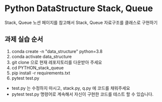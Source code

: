 # Python DataStructure Stack, Queue
Stack, Queue 노션 페이지를 참고해서 Stack, Queue 자료구조를 클래스로 구현하기

## 과제 실습 순서
1. conda create -n "data_structure" python=3.8
2. conda activate data_structure
3. git clone 으로 현재 레포지토리를 다운받아 주세요
4. cd PYTHON_stack_queue
5. pip install -r requirements.txt
6. pytest test.py

- test.py 는 수정하지 마시고, stack.py, q.py 에 코드를 채워주세요
- pytest test.py 명령어로 계속해서 자신이 구현한 코드를 테스트 할 수 있습니다.